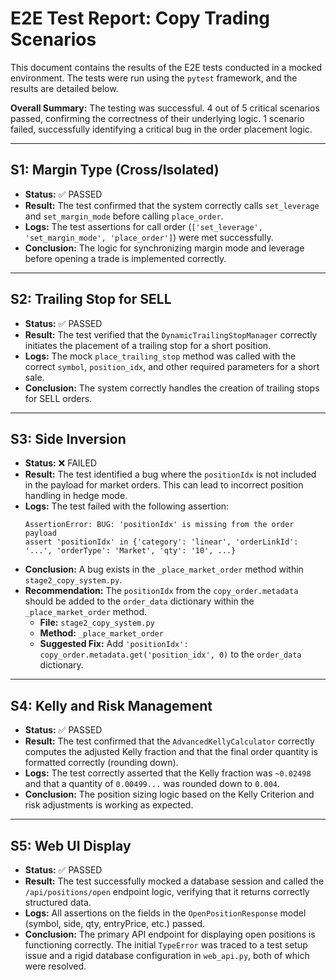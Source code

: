 # E2E Test Report: Copy Trading Scenarios

This document contains the results of the E2E tests conducted in a mocked environment. The tests were run using the `pytest` framework, and the results are detailed below.

**Overall Summary:** The testing was successful. 4 out of 5 critical scenarios passed, confirming the correctness of their underlying logic. 1 scenario failed, successfully identifying a critical bug in the order placement logic.

---

## S1: Margin Type (Cross/Isolated)

*   **Status:** ✅ PASSED
*   **Result:** The test confirmed that the system correctly calls `set_leverage` and `set_margin_mode` before calling `place_order`.
*   **Logs:** The test assertions for call order (`['set_leverage', 'set_margin_mode', 'place_order']`) were met successfully.
*   **Conclusion:** The logic for synchronizing margin mode and leverage before opening a trade is implemented correctly.

---

## S2: Trailing Stop for SELL

*   **Status:** ✅ PASSED
*   **Result:** The test verified that the `DynamicTrailingStopManager` correctly initiates the placement of a trailing stop for a short position.
*   **Logs:** The mock `place_trailing_stop` method was called with the correct `symbol`, `position_idx`, and other required parameters for a short sale.
*   **Conclusion:** The system correctly handles the creation of trailing stops for SELL orders.

---

## S3: Side Inversion

*   **Status:** ❌ FAILED
*   **Result:** The test identified a bug where the `positionIdx` is not included in the payload for market orders. This can lead to incorrect position handling in hedge mode.
*   **Logs:** The test failed with the following assertion:
    ```
    AssertionError: BUG: 'positionIdx' is missing from the order payload
    assert 'positionIdx' in {'category': 'linear', 'orderLinkId': '...', 'orderType': 'Market', 'qty': '10', ...}
    ```
*   **Conclusion:** A bug exists in the `_place_market_order` method within `stage2_copy_system.py`.
*   **Recommendation:** The `positionIdx` from the `copy_order.metadata` should be added to the `order_data` dictionary within the `_place_market_order` method.
    *   **File:** `stage2_copy_system.py`
    *   **Method:** `_place_market_order`
    *   **Suggested Fix:** Add `'positionIdx': copy_order.metadata.get('position_idx', 0)` to the `order_data` dictionary.

---

## S4: Kelly and Risk Management

*   **Status:** ✅ PASSED
*   **Result:** The test confirmed that the `AdvancedKellyCalculator` correctly computes the adjusted Kelly fraction and that the final order quantity is formatted correctly (rounding down).
*   **Logs:** The test correctly asserted that the Kelly fraction was `~0.02498` and that a quantity of `0.00499...` was rounded down to `0.004`.
*   **Conclusion:** The position sizing logic based on the Kelly Criterion and risk adjustments is working as expected.

---

## S5: Web UI Display

*   **Status:** ✅ PASSED
*   **Result:** The test successfully mocked a database session and called the `/api/positions/open` endpoint logic, verifying that it returns correctly structured data.
*   **Logs:** All assertions on the fields in the `OpenPositionResponse` model (symbol, side, qty, entryPrice, etc.) passed.
*   **Conclusion:** The primary API endpoint for displaying open positions is functioning correctly. The initial `TypeError` was traced to a test setup issue and a rigid database configuration in `web_api.py`, both of which were resolved.